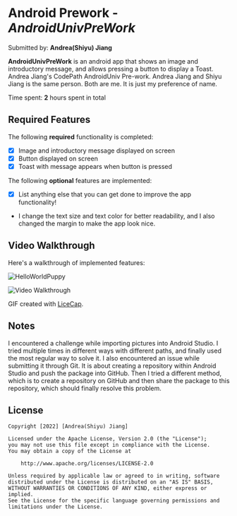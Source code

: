 
# Android Prework - *AndroidUnivPreWork*

Submitted by: **Andrea(Shiyu) Jiang**

**AndroidUnivPreWork** is an android app that shows an image and introductory message, and allows pressing a button to display a Toast. Andrea Jiang's CodePath AndroidUniv Pre-work. Andrea Jiang and Shiyu Jiang is the same person. Both are me. It is just my preference of name.

Time spent: **2** hours spent in total

## Required Features

The following **required** functionality is completed:

* [x] Image and introductory message displayed on screen
* [x] Button displayed on screen
* [x] Toast with message appears when button is pressed 

The following **optional** features are implemented:

* [x] List anything else that you can get done to improve the app functionality!
* I change the text size and text color for better readability, and I also changed the margin to make the app look nice.

## Video Walkthrough

Here's a walkthrough of implemented features:

![HelloWorldPuppy](https://user-images.githubusercontent.com/97689754/185830770-c1bf3503-78ea-44c5-9fde-484e21338edb.gif)


<img src='http://i.imgur.com/link/to/your/gif/file.gif' title='Video Walkthrough' width='' alt='Video Walkthrough' />

<!-- Replace this with whatever GIF tool you used! -->
GIF created with [LiceCap](http://www.cockos.com/licecap/).  
<!-- Other options include:
[Kap](https://getkap.co/) for macOS
[ScreenToGif](https://www.screentogif.com/) for Windows
[peek](https://github.com/phw/peek) for Linux. -->

## Notes

I encountered a challenge while importing pictures into Android Studio. I tried multiple times in different ways with different paths, and finally used the most regular way to solve it. I also encountered an issue while submitting it through Git. It is about creating a repository within Android Studio and push the package into GitHub. Then I tried a different method, which is to create a repository on GitHub and then share the package to this repository, which should finally resolve this problem.

## License

    Copyright [2022] [Andrea(Shiyu) Jiang]

    Licensed under the Apache License, Version 2.0 (the "License");
    you may not use this file except in compliance with the License.
    You may obtain a copy of the License at

        http://www.apache.org/licenses/LICENSE-2.0

    Unless required by applicable law or agreed to in writing, software
    distributed under the License is distributed on an "AS IS" BASIS,
    WITHOUT WARRANTIES OR CONDITIONS OF ANY KIND, either express or implied.
    See the License for the specific language governing permissions and
    limitations under the License.

